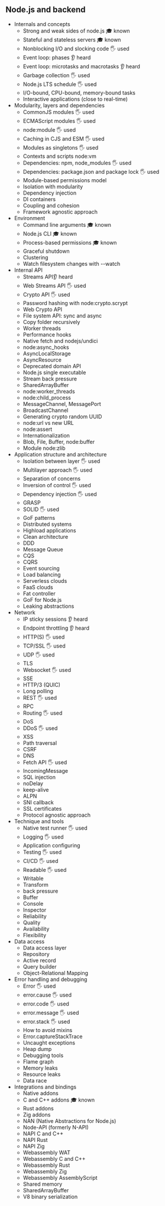 ## Node.js and backend

- Internals and concepts
  - Strong and weak sides of node.js  🎓 known
  - Stateful and stateless servers  🎓 known
  - Nonblocking I/O and slocking code  🖐️ used
  - Event loop: phases 👂 heard
  - Event loop: microtasks and macrotasks 👂 heard
  - Garbage collection  🖐️ used
  - Node.js LTS schedule  🖐️ used
  - I/O-bound, CPU-bound, memory-bound tasks
  - Interactive applications (close to real-time)
- Modularity, layers and dependencies
  - CommonJS modules   🖐️ used
  - ECMAScript modules  🖐️ used 
  - node:module   🖐️ used
  - Caching in CJS and ESM  🖐️ used
  - Modules as singletons   🖐️ used
  - Contexts and scripts node:vm
  - Dependencies: npm, node_modules   🖐️ used
  - Dependencies: package.json and package lock   🖐️ used
  - Module-based permissions model
  - Isolation with modularity
  - Dependency injection
  - DI containers
  - Coupling and cohesion
  - Framework agnostic approach
- Environment
  - Command line arguments  🎓 known
  - Node.js CLI  🎓 known
  - Process-based permissions  🎓 known
  - Graceful shutdown
  - Clustering
  - Watch filesystem changes with --watch
- Internal API
  - Streams API👂 heard 
  - Web Streams API  🖐️ used
  - Crypto API  🖐️ used
  - Password hashing with node:crypto.scrypt
  - Web Crypto API
  - File system API: sync and async
  - Copy folder recursively
  - Worker threads
  - Performance hooks
  - Native fetch and nodejs/undici
  - node:async_hooks
  - AsyncLocalStorage
  - AsyncResource
  - Deprecated domain API
  - Node.js single executable
  - Stream back pressure
  - SharedArrayBuffer
  - node:worker_threads
  - node:child_process
  - MessageChannel, MessagePort
  - BroadcastChannel
  - Generating crypto random UUID
  - node:url vs new URL
  - node:assert
  - Internationalization
  - Blob, File, Buffer, node:buffer
  - Module node:zlib
- Application structure and architecture
  - Isolation between layer  🖐️ used
  - Multilayer approach  🖐️ used
  - Separation of concerns
  - Inversion of control  🖐️ used
  - Dependency injection  🖐️ used
  - GRASP
  - SOLID  🖐️ used
  - GoF patterns
  - Distributed systems
  - Highload applications
  - Clean architecture
  - DDD
  - Message Queue
  - CQS
  - CQRS
  - Event sourcing
  - Load balancing
  - Serverless clouds
  - FaaS clouds
  - Fat controller
  - GoF for Node.js
  - Leaking abstractions
- Network
  - IP sticky sessions  👂 heard
  - Endpoint throttling 👂 heard
  - HTTP(S)    🖐️ used
  - TCP/SSL   🖐️ used
  - UDP   🖐️ used
  - TLS  
  - Websocket   🖐️ used
  - SSE
  - HTTP/3 (QUIC)
  - Long polling
  - REST  🖐️ used
  - RPC
  - Routing  🖐️ used
  - DoS
  - DDoS  🖐️ used
  - XSS
  - Path traversal
  - CSRF
  - DNS
  - Fetch API  🖐️ used
  - IncomingMessage
  - SQL injection
  - noDelay
  - keep-alive
  - ALPN
  - SNI callback
  - SSL certificates
  - Protocol agnostic approach
- Technique and tools
  - Native test runner  🖐️ used
  - Logging  🖐️ used
  - Application configuring
  - Testing  🖐️ used
  - CI/CD  🖐️ used
  - Readable  🖐️ used
  - Writable
  - Transform
  - back pressure
  - Buffer
  - Console
  - Inspector
  - Reliability
  - Quality
  - Availability
  - Flexibility
- Data access
  - Data access layer
  - Repository
  - Active record
  - Query builder
  - Object-Relational Mapping
- Error handling and debugging
  - Error  🖐️ used
  - error.cause  🖐️ used
  - error.code  🖐️ used
  - error.message  🖐️ used
  - error.stack  🖐️ used
  - How to avoid mixins
  - Error.captureStackTrace
  - Uncaught exceptions
  - Heap dump
  - Debugging tools
  - Flame graph
  - Memory leaks
  - Resource leaks
  - Data race
- Integrations and bindings
  - Native addons
  - C and C++ addons  🎓 known
  - Rust addons
  - Zig addons
  - NAN (Native Abstractions for Node.js)
  - Node-API (formerly N-API)
  - NAPI C and C++
  - NAPI Rust
  - NAPI Zig
  - Webassembly WAT
  - Webassembly C and C++
  - Webassembly Rust
  - Webassembly Zig
  - Webassembly AssemblyScript
  - Shared memory
  - SharedArrayBuffer
  - V8 binary serialization
